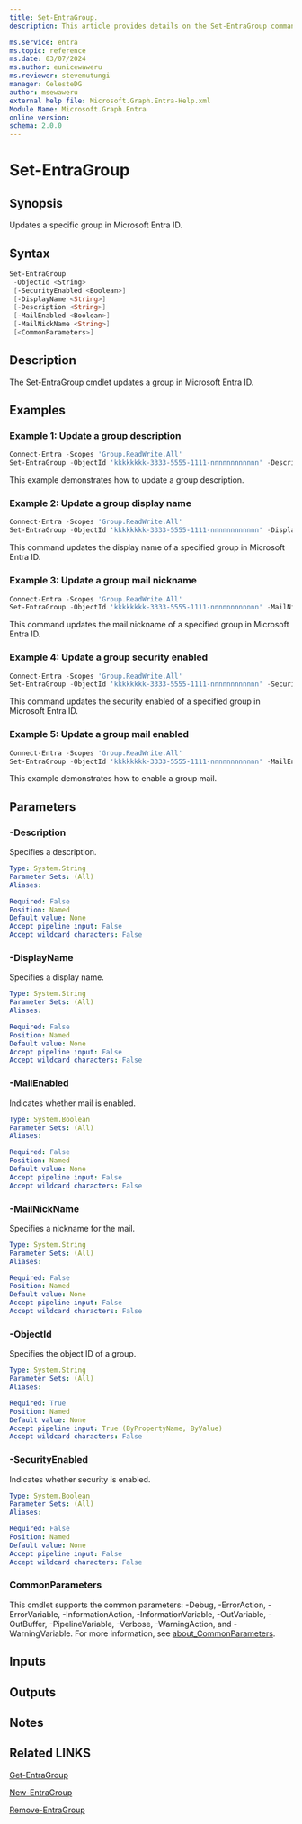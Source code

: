 ```yaml
---
title: Set-EntraGroup.
description: This article provides details on the Set-EntraGroup command.

ms.service: entra
ms.topic: reference
ms.date: 03/07/2024
ms.author: eunicewaweru
ms.reviewer: stevemutungi
manager: CelesteDG
author: msewaweru
external help file: Microsoft.Graph.Entra-Help.xml
Module Name: Microsoft.Graph.Entra
online version:
schema: 2.0.0
---
```


# Set-EntraGroup

## Synopsis

Updates a specific group in Microsoft Entra ID.

## Syntax

```powershell
Set-EntraGroup 
 -ObjectId <String>
 [-SecurityEnabled <Boolean>]  
 [-DisplayName <String>] 
 [-Description <String>]
 [-MailEnabled <Boolean>] 
 [-MailNickName <String>] 
 [<CommonParameters>]
```

## Description

The Set-EntraGroup cmdlet updates a group in Microsoft Entra ID.

## Examples

### Example 1: Update a group description

```powershell
Connect-Entra -Scopes 'Group.ReadWrite.All'
Set-EntraGroup -ObjectId 'kkkkkkkk-3333-5555-1111-nnnnnnnnnnnn' -Description 'This is my new group'
```

This example demonstrates how to update a group description.  

### Example 2: Update a group display name

```powershell
Connect-Entra -Scopes 'Group.ReadWrite.All'
Set-EntraGroup -ObjectId 'kkkkkkkk-3333-5555-1111-nnnnnnnnnnnn' -DisplayName 'Parents of Conto'
```

This command updates the display name of a specified group in Microsoft Entra ID.  

### Example 3: Update a group mail nickname

```powershell
Connect-Entra -Scopes 'Group.ReadWrite.All'
Set-EntraGroup -ObjectId 'kkkkkkkk-3333-5555-1111-nnnnnnnnnnnn' -MailNickName 'newnickname'
```

This command updates the mail nickname of a specified group in Microsoft Entra ID.  

### Example 4: Update a group security enabled

```powershell
Connect-Entra -Scopes 'Group.ReadWrite.All'
Set-EntraGroup -ObjectId 'kkkkkkkk-3333-5555-1111-nnnnnnnnnnnn' -SecurityEnabled $true
```

This command updates the security enabled of a specified group in Microsoft Entra ID.  

### Example 5: Update a group mail enabled

```powershell
Connect-Entra -Scopes 'Group.ReadWrite.All'
Set-EntraGroup -ObjectId 'kkkkkkkk-3333-5555-1111-nnnnnnnnnnnn' -MailEnabled $true
```

This example demonstrates how to enable a group mail.  
  
## Parameters

### -Description

Specifies a description.

```yaml
Type: System.String
Parameter Sets: (All)
Aliases:

Required: False
Position: Named
Default value: None
Accept pipeline input: False
Accept wildcard characters: False
```

### -DisplayName

Specifies a display name.

```yaml
Type: System.String
Parameter Sets: (All)
Aliases:

Required: False
Position: Named
Default value: None
Accept pipeline input: False
Accept wildcard characters: False
```

### -MailEnabled

Indicates whether mail is enabled.

```yaml
Type: System.Boolean
Parameter Sets: (All)
Aliases:

Required: False
Position: Named
Default value: None
Accept pipeline input: False
Accept wildcard characters: False
```

### -MailNickName

Specifies a nickname for the mail.

```yaml
Type: System.String
Parameter Sets: (All)
Aliases:

Required: False
Position: Named
Default value: None
Accept pipeline input: False
Accept wildcard characters: False
```

### -ObjectId

Specifies the object ID of a group.

```yaml
Type: System.String
Parameter Sets: (All)
Aliases:

Required: True
Position: Named
Default value: None
Accept pipeline input: True (ByPropertyName, ByValue)
Accept wildcard characters: False
```

### -SecurityEnabled

Indicates whether security is enabled.

```yaml
Type: System.Boolean
Parameter Sets: (All)
Aliases:

Required: False
Position: Named
Default value: None
Accept pipeline input: False
Accept wildcard characters: False
```

### CommonParameters

This cmdlet supports the common parameters: -Debug, -ErrorAction, -ErrorVariable, -InformationAction, -InformationVariable, -OutVariable, -OutBuffer, -PipelineVariable, -Verbose, -WarningAction, and -WarningVariable. For more information, see [about_CommonParameters](https://go.microsoft.com/fwlink/?LinkID=113216).

## Inputs

## Outputs

## Notes

## Related LINKS

[Get-EntraGroup](Get-EntraGroup.md)

[New-EntraGroup](New-EntraGroup.md)

[Remove-EntraGroup](Remove-EntraGroup.md)

